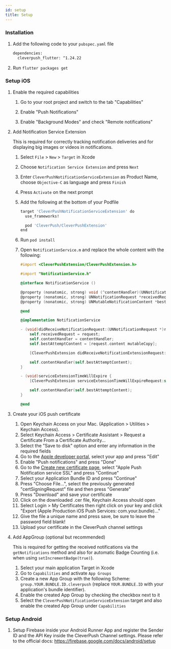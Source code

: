 ```yaml
---
id: setup
title: Setup
---
```


### Installation

1. Add the following code to your `pubspec.yaml` file
    ```bash
    dependencies:
      cleverpush_flutter: ^1.24.22
    ```
    
2. Run `flutter packages get`


### Setup iOS

1. Enable the required capabilities

   1. Go to your root project and switch to the tab "Capabilities"
   
   2. Enable "Push Notifications"
   
   3. Enable "Background Modes" and check "Remote notifications"

2. Add Notification Service Extension

    This is required for correctly tracking notification deliveries and for displaying big images or videos in notifications.

    1. Select `File` > `New` > `Target` in Xcode
    2. Choose `Notification Service Extension` and press `Next`
    3. Enter `CleverPushNotificationServiceExtension` as Product Name, choose `Objective-C` as language and press `Finish`
    4. Press `Activate` on the next prompt
    5. Add the following at the bottom of your Podfile

        ```bash
        target 'CleverPushNotificationServiceExtension' do
          use_frameworks!

          pod 'CleverPush/CleverPushExtension'
        end
        ```
    6. Run `pod install`
    7. Open `NotificationService.m` and replace the whole content with the following:

        ```objective-c
        #import <CleverPushExtension/CleverPushExtension.h>

        #import "NotificationService.h"

        @interface NotificationService ()

        @property (nonatomic, strong) void (^contentHandler)(UNNotificationContent *contentToDeliver);
        @property (nonatomic, strong) UNNotificationRequest *receivedRequest;
        @property (nonatomic, strong) UNMutableNotificationContent *bestAttemptContent;

        @end

        @implementation NotificationService

        - (void)didReceiveNotificationRequest:(UNNotificationRequest *)request withContentHandler:(void (^)(UNNotificationContent * _Nonnull))contentHandler {
            self.receivedRequest = request;
            self.contentHandler = contentHandler;
            self.bestAttemptContent = [request.content mutableCopy];

            [CleverPushExtension didReceiveNotificationExtensionRequest:self.receivedRequest withMutableNotificationContent:self.bestAttemptContent];

            self.contentHandler(self.bestAttemptContent);
        }

        - (void)serviceExtensionTimeWillExpire {
            [CleverPushExtension serviceExtensionTimeWillExpireRequest:self.receivedRequest withMutableNotificationContent:self.bestAttemptContent];

            self.contentHandler(self.bestAttemptContent);
        }

        @end
        ```

3. Create your iOS push certificate

   1. Open Keychain Access on your Mac. (Application > Utilities > Keychain Access).
   2. Select Keychain Access > Certificate Assistant > Request a Certificate From a Certificate Authority...
   3. Select the "Save to disk" option and enter any information in the required fields
   4. Go to the [Apple developer portal](https://developer.apple.com/account/ios/identifier/bundle), select your app and press "Edit"
   5. Enable "Push notifications" and press "Done"
   6. Go to the [Create new certificate page](https://developer.apple.com/account/ios/certificate/create), select "Apple Push Notification service SSL" and press "Continue"
   7. Select your Application Bundle ID and press "Continue"
   8. Press "Choose File...", select the previously generated "certSigningRequest" file and then press "Generate"
   9. Press "Download" and save your certificate
   10. Click on the downloaded .cer file, Keychain Access should open
   11. Select Login > My Certificates then right click on your key and click "Export (Apple Production iOS Push Services: com.your.bundle)..."
   12. Give the file a unique name and press save, be sure to leave the password field blank!
   13. Upload your certificate in the CleverPush channel settings
   

4. Add AppGroup (optional but recommended)

    This is required for getting the received notifications via the `getNotifications` method and also for automatic Badge Counting (i.e. when using `setIncrementBadge(true)`).

    1. Select your main application Target in Xcode
    2. Go to `Capabilities` and activate `App Groups`
    3. Create a new App Group with the following Scheme: `group.YOUR.BUNDLE.ID.cleverpush` (replace `YOUR.BUNDLE.ID` with your application's bundle identifier).
    4. Enable the created App Group by checking the checkbox next to it
    5. Select the `CleverPushNotificationServiceExtension` target and also enable the created App Group under `Capabilities`


### Setup Android

1. Setup Firebase inside your Android Runner App and register the Sender ID and the API Key inside the CleverPush Channel settings. Please refer to the official docs: https://firebase.google.com/docs/android/setup

